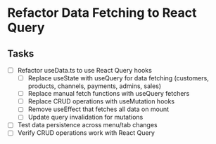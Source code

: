 # Refactor Data Fetching to React Query

## Tasks
- [ ] Refactor useData.ts to use React Query hooks
  - [ ] Replace useState with useQuery for data fetching (customers, products, channels, payments, admins, sales)
  - [ ] Replace manual fetch functions with useQuery fetchers
  - [ ] Replace CRUD operations with useMutation hooks
  - [ ] Remove useEffect that fetches all data on mount
  - [ ] Update query invalidation for mutations
- [ ] Test data persistence across menu/tab changes
- [ ] Verify CRUD operations work with React Query
